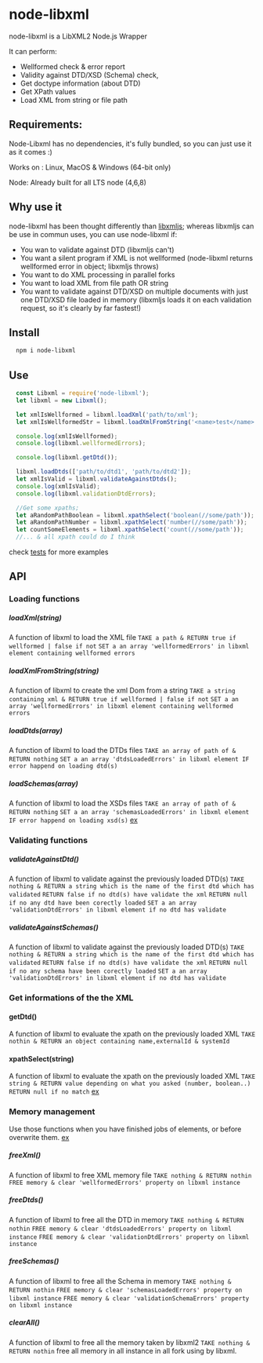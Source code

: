 node-libxml
==========

node-libxml is a LibXML2 Node.js Wrapper 

It can perform:  

- Wellformed check & error report
- Validity against DTD/XSD (Schema) check, 
- Get doctype information (about DTD)
- Get XPath values
- Load XML from string or file path

## Requirements: 

Node-Libxml has no dependencies, it's fully bundled, so you can just use it as it comes :)

Works on : Linux, MacOS & Windows (64-bit only)

Node: Already built for all LTS node (4,6,8)

## Why use it 
node-libxml has been thought differently than [libxmljs](https://github.com/libxmljs/libxmljs); whereas libxmljs can be use in commun uses, you can use node-libxml if:
- You wan to validate against DTD (libxmljs can't)
- You want a silent program if XML is not wellformed (node-libxml returns wellformed error in object; libxmljs throws)
- You want to do XML processing in parallel forks
- You want to load XML from file path OR string
- You want to validate against DTD/XSD on multiple documents with just one DTD/XSD file loaded in memory (libxmljs loads it on each validation request, so it's clearly by far fastest!)



## Install

```bash
  npm i node-libxml
```

## Use

```javascript
  const Libxml = require('node-libxml');
  let libxml = new Libxml();

  let xmlIsWellformed = libxml.loadXml('path/to/xml');
  let xmlIsWellformedStr = libxml.loadXmlFromString('<name>test</name>');

  console.log(xmlIsWellformed);
  console.log(libxml.wellformedErrors);

  console.log(libxml.getDtd());

  libxml.loadDtds(['path/to/dtd1', 'path/to/dtd2']);
  let xmlIsValid = libxml.validateAgainstDtds();
  console.log(xmlIsValid);
  console.log(libxml.validationDtdErrors);

  //Get some xpaths;
  let aRandomPathBoolean = libxml.xpathSelect('boolean(//some/path'));
  let aRandomPathNumber = libxml.xpathSelect('number(//some/path'));
  let countSomeElements = libxml.xpathSelect('count(//some/path'));
  //... & all xpath could do I think
```

check [tests](./test/libxml-test.js) for more examples 


## API


### Loading functions



##### loadXml(string)
A function of libxml to load the XML file
`TAKE a path & RETURN true if wellformed | false if not`
`SET a an array 'wellformedErrors' in libxml element containing wellformed errors`

##### loadXmlFromString(string)
A function of libxml to create the xml Dom from a string
`TAKE a string containing xml & RETURN true if wellformed | false if not`
`SET a an array 'wellformedErrors' in libxml element containing wellformed errors`


##### loadDtds(array)
A function of libxml to load the DTDs files
`TAKE an array of path of & RETURN nothing`
`SET a an array 'dtdsLoadedErrors' in libxml element IF error happend on loading dtd(s)`


##### loadSchemas(array)
A function of libxml to load the XSDs files
`TAKE an array of path of & RETURN nothing`
`SET a an array 'schemasLoadedErrors' in libxml element IF error happend on loading xsd(s)`
[ex](./test/libxml-test.js#L157)


### Validating functions


##### validateAgainstDtd()
A function of libxml to validate against the previously loaded DTD(s)
`TAKE nothing & RETURN a string which is the name of the first dtd which has validated`
`RETURN false if no dtd(s) have validate the xml`
`RETURN null if no any dtd have been corectly loaded`
`SET a an array 'validationDtdErrors' in libxml element if no dtd has validate`

##### validateAgainstSchemas()
A function of libxml to validate against the previously loaded DTD(s)
`TAKE nothing & RETURN a string which is the name of the first dtd which has validated`
`RETURN false if no dtd(s) have validate the xml`
`RETURN null if no any schema have been corectly loaded`
`SET a an array 'validationDtdErrors' in libxml element if no dtd has validate`


### Get informations of the the XML


#### getDtd()
A function of libxml to evaluate the xpath on the previously loaded XML
`TAKE nothin & RETURN an object containing name,externalId & systemId`


#### xpathSelect(string)
A function of libxml to evaluate the xpath on the previously loaded XML
`TAKE string & RETURN value depending on what you asked (number, boolean..)`
`RETURN null if no match`
[ex](./test/libxml-test.js#L69)


### Memory management
Use those functions when you have finished jobs of elements, or before overwrite them.
[ex](./test/libxml-test.js#100)


##### freeXml()
A function of libxml to free XML memory file
`TAKE nothing & RETURN nothin`
`FREE memory & clear 'wellformedErrors' property on libxml instance`


##### freeDtds()
A function of libxml to free all the DTD in memory
`TAKE nothing & RETURN nothin`
`FREE memory & clear 'dtdsLoadedErrors' property on libxml instance`
`FREE memory & clear 'validationDtdErrors' property on libxml instance`


##### freeSchemas()
A function of libxml to free all the Schema in memory
`TAKE nothing & RETURN nothin`
`FREE memory & clear 'schemasLoadedErrors' property on libxml instance`
`FREE memory & clear 'validationSchemaErrors' property on libxml instance`


##### clearAll()
A function of libxml to free all the memory taken by libxml2
`TAKE nothing & RETURN nothin`
free all memory in all instance in all fork using by libxml.

